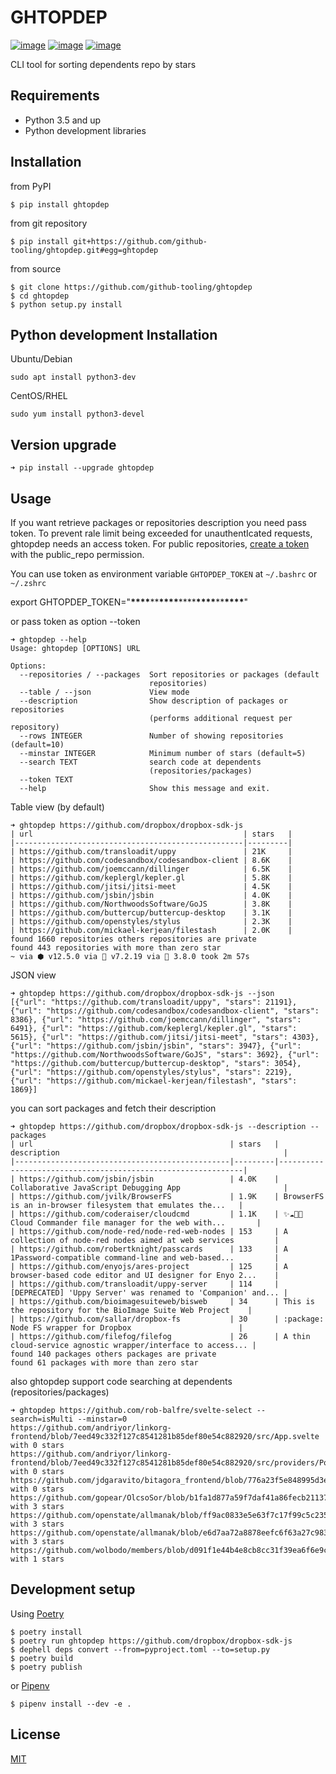 # GHTOPDEP

[![image](https://img.shields.io/pypi/v/ghtopdep.svg)](https://pypi.org/project/ghtopdep/)
[![image](https://img.shields.io/pypi/l/ghtopdep.svg)](https://pypi.org/project/ghtopdep/)
[![image](https://img.shields.io/pypi/pyversions/ghtopdep.svg)](https://pypi.org/project/ghtopdep/)

CLI tool for sorting dependents repo by stars

## Requirements

- Python 3.5 and up
- Python development libraries

## Installation

from PyPI

```
$ pip install ghtopdep
```

from git repository

```
$ pip install git+https://github.com/github-tooling/ghtopdep.git#egg=ghtopdep
```

from source

```
$ git clone https://github.com/github-tooling/ghtopdep
$ cd ghtopdep
$ python setup.py install
```

## Python development Installation

Ubuntu/Debian

```
sudo apt install python3-dev
```

CentOS/RHEL

```
sudo yum install python3-devel
```

## Version upgrade

```
➜ pip install --upgrade ghtopdep
```

## Usage

If you want retrieve packages or repositories description you need pass token.
To prevent rale limit being exceeded for unauthentIcated requests, ghtopdep needs an access token.
For public repositories, [create a token](https://github.com/settings/tokens/new?scopes=public_repo&description=ghtopdep)
with the public_repo permission.

You can use token as environment variable `GHTOPDEP_TOKEN` at `~/.bashrc` or `~/.zshrc`

export GHTOPDEP_TOKEN="**\*\*\*\***\*\***\*\*\*\***\*\*\*\***\*\*\*\***\*\***\*\*\*\***"

or pass token as option --token

```
➜ ghtopdep --help
Usage: ghtopdep [OPTIONS] URL

Options:
  --repositories / --packages  Sort repositories or packages (default
                               repositories)
  --table / --json             View mode
  --description                Show description of packages or repositories
                               (performs additional request per repository)
  --rows INTEGER               Number of showing repositories (default=10)
  --minstar INTEGER            Minimum number of stars (default=5)
  --search TEXT                search code at dependents
                               (repositories/packages)
  --token TEXT
  --help                       Show this message and exit.
```

Table view (by default)

```
➜ ghtopdep https://github.com/dropbox/dropbox-sdk-js
| url                                               | stars   |
|---------------------------------------------------|---------|
| https://github.com/transloadit/uppy               | 21K     |
| https://github.com/codesandbox/codesandbox-client | 8.6K    |
| https://github.com/joemccann/dillinger            | 6.5K    |
| https://github.com/keplergl/kepler.gl             | 5.8K    |
| https://github.com/jitsi/jitsi-meet               | 4.5K    |
| https://github.com/jsbin/jsbin                    | 4.0K    |
| https://github.com/NorthwoodsSoftware/GoJS        | 3.8K    |
| https://github.com/buttercup/buttercup-desktop    | 3.1K    |
| https://github.com/openstyles/stylus              | 2.3K    |
| https://github.com/mickael-kerjean/filestash      | 2.0K    |
found 1660 repositories others repositories are private
found 443 repositories with more than zero star
~ via ⬢ v12.5.0 via 🐘 v7.2.19 via 🐍 3.8.0 took 2m 57s
```

JSON view

```
➜ ghtopdep https://github.com/dropbox/dropbox-sdk-js --json
[{"url": "https://github.com/transloadit/uppy", "stars": 21191}, {"url": "https://github.com/codesandbox/codesandbox-client", "stars": 8386}, {"url": "https://github.com/joemccann/dillinger", "stars": 6491}, {"url": "https://github.com/keplergl/kepler.gl", "stars": 5615}, {"url": "https://github.com/jitsi/jitsi-meet", "stars": 4303}, {"url": "https://github.com/jsbin/jsbin", "stars": 3947}, {"url": "https://github.com/NorthwoodsSoftware/GoJS", "stars": 3692}, {"url": "https://github.com/buttercup/buttercup-desktop", "stars": 3054}, {"url": "https://github.com/openstyles/stylus", "stars": 2219}, {"url": "https://github.com/mickael-kerjean/filestash", "stars": 1869}]
```

you can sort packages and fetch their description

```
➜ ghtopdep https://github.com/dropbox/dropbox-sdk-js --description --packages
| url                                            | stars   | description                                                  |
|------------------------------------------------|---------|--------------------------------------------------------------|
| https://github.com/jsbin/jsbin                 | 4.0K    | Collaborative JavaScript Debugging App                       |
| https://github.com/jvilk/BrowserFS             | 1.9K    | BrowserFS is an in-browser filesystem that emulates the...   |
| https://github.com/coderaiser/cloudcmd         | 1.1K    | ✨☁️📁✨ Cloud Commander file manager for the web with...       |
| https://github.com/node-red/node-red-web-nodes | 153     | A collection of node-red nodes aimed at web services         |
| https://github.com/robertknight/passcards      | 133     | A 1Password-compatible command-line and web-based...         |
| https://github.com/enyojs/ares-project         | 125     | A browser-based code editor and UI designer for Enyo 2...    |
| https://github.com/transloadit/uppy-server     | 114     | [DEPRECATED] 'Uppy Server' was renamed to 'Companion' and... |
| https://github.com/bioimagesuiteweb/bisweb     | 34      | This is the repository for the BioImage Suite Web Project    |
| https://github.com/sallar/dropbox-fs           | 30      | :package: Node FS wrapper for Dropbox                        |
| https://github.com/filefog/filefog             | 26      | A thin cloud-service agnostic wrapper/interface to access... |
found 140 packages others packages are private
found 61 packages with more than zero star
```

also ghtopdep support code searching at dependents (repositories/packages)

```
➜ ghtopdep https://github.com/rob-balfre/svelte-select --search=isMulti --minstar=0
https://github.com/andriyor/linkorg-frontend/blob/7eed49c332f127c8541281b85def80e54c882920/src/App.svelte with 0 stars
https://github.com/andriyor/linkorg-frontend/blob/7eed49c332f127c8541281b85def80e54c882920/src/providers/Post.svelte with 0 stars
https://github.com/jdgaravito/bitagora_frontend/blob/776a23f5e848995d3eba90563d55c96429470c48/src/Events/AddEvent.svelte with 0 stars
https://github.com/gopear/OlcsoSor/blob/b1fa1d877a59f7daf41a86fecb21137c91652d77/src/routes/index.svelte with 3 stars
https://github.com/openstate/allmanak/blob/ff9ac0833e5e63f7c17f99c5c2355b4e46c48148/app/src/routes/index.svelte with 3 stars
https://github.com/openstate/allmanak/blob/e6d7aa72a8878eefc6f63a27c983894de1cef294/app/src/components/ReportForm.svelte with 3 stars
https://github.com/wolbodo/members/blob/d091f1e44b4e8cb8cc31f39ea6f6e9c36211d019/sapper/src/components/Member.html with 1 stars
```

## Development setup

Using [Poetry](https://poetry.eustace.io/docs/)

```
$ poetry install
$ poetry run ghtopdep https://github.com/dropbox/dropbox-sdk-js
$ dephell deps convert --from=pyproject.toml --to=setup.py
$ poetry build
$ poetry publish
```

or [Pipenv](https://docs.pipenv.org/)

```
$ pipenv install --dev -e .
```

## License

[MIT](https://choosealicense.com/licenses/mit/)
